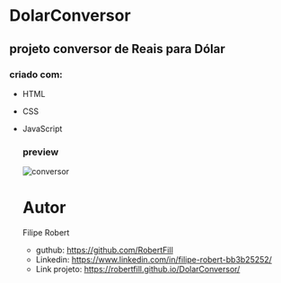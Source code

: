 # DolarConversor
## projeto conversor de Reais para Dólar
### criado com:
- HTML
- CSS
- JavaScript

  ### preview

  ![conversor](https://github.com/RobertFill/DolarConversor/assets/121053613/ba6a295c-5702-4bf2-85ae-2c7b48ee7858)


  # Autor
  <p>Filipe Robert</p>

  - guthub: https://github.com/RobertFill
  - Linkedin: https://www.linkedin.com/in/filipe-robert-bb3b25252/
  - Link projeto: https://robertfill.github.io/DolarConversor/
  

